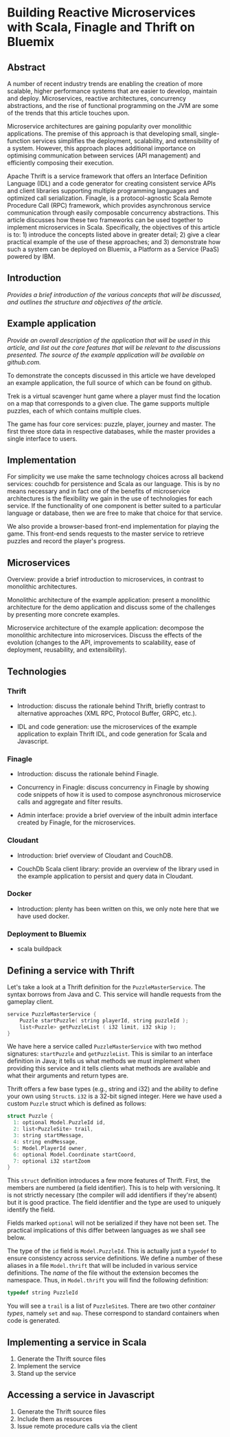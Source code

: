 # Building Reactive Microservices with Scala, Finagle and Thrift on Bluemix

## Abstract

A number of recent industry trends are enabling the creation of more scalable,
higher performance systems that are easier to develop, maintain and deploy.
Microservices, reactive architectures, concurrency abstractions, and the rise
of functional programming on the JVM are some of the trends that this article
touches upon. 

Microservice architectures are gaining popularity over monolithic applications.
The premise of this approach is that developing small, single-function services
simplifies the deployment, scalability, and extensibility of a system. However,
this approach places additional importance on optimising communication between
services (API management) and efficiently composing their execution.

Apache Thrift is a service framework that offers an Interface Definition
Language (IDL) and a code generator for creating consistent service APIs and
client libraries supporting multiple programming languages and optimized call
serialization. Finagle, is a protocol-agnostic Scala Remote Procedure Call
(RPC) framework, which provides asynchronous service communication through
easily composable concurrency abstractions. This article discusses how these
two frameworks can be used together to implement microservices in Scala.
Specifically, the objectives of this article is to: 1) introduce the concepts
listed above in greater detail; 2) give a clear practical example of the use of
these approaches; and 3) demonstrate how such a system can be deployed on
Bluemix, a Platform as a Service (PaaS) powered by IBM.


## Introduction

*Provides a brief introduction of the various concepts that will be discussed,
and outlines the structure and objectives of the article.*

## Example application

*Provide an overall description of the application that will be used in this
article, and list out the core features that will be relevant to the
discussions presented. The source of the example application will be available
on github.com.*


To demonstrate the concepts discussed in this article we have developed an
example application, the full source of which can be found on github.

Trek is a virtual scavenger hunt game where a player must find the location on
a map that corresponds to a given clue. The game supports multiple puzzles,
each of which contains multiple clues.

The game has four core services: puzzle, player, journey and master. The first
three store data in respective databases, while the master provides a single
interface to users.


## Implementation

For simplicity we use make the same technology choices across all backend
services: couchdb for persistence and Scala as our language. This is by no
means necessary and in fact one of the benefits of microservice architectures
is the flexibility we gain in the use of technologies for each service. If the
functionality of one component is better suited to a particular language or
database, then we are free to make that choice for that service.

We also provide a browser-based front-end implementation for playing the game.
This front-end sends requests to the master service to retrieve puzzles and
record the player's progress.

## Microservices

Overview: provide a brief introduction to microservices, in contrast to
monolithic architectures.


Monolithic architecture of the example application: present a monolithic
architecture for the demo application and discuss some of the challenges by
presenting more concrete examples. 

Microservice architecture of the example application: decompose the monolithic
architecture into microservices. Discuss the effects of the evolution (changes
to the API, improvements to scalability, ease of deployment, reusability, and
extensibility).

## Technologies

### Thrift

 - Introduction: discuss the rationale behind Thrift, briefly contrast to
   alternative approaches (XML RPC, Protocol Buffer, GRPC, etc.). 

 - IDL and code generation: use the microservices of the example application to
   explain Thrift IDL, and code generation for Scala and Javascript.

### Finagle

 - Introduction: discuss the rationale behind Finagle.

 - Concurrency in Finagle: discuss concurrency in Finagle by showing code
   snippets of how it is used to compose asynchronous microservice calls and
   aggregate and filter results.

 - Admin interface: provide a brief overview of the inbuilt admin interface
   created by Finagle, for the microservices.

### Cloudant

 - Introduction: brief overview of Cloudant and CouchDB. 

 - CouchDb Scala client library: provide an overview of the library used in the
   example application to persist and query data in Cloudant.

### Docker

 - Introduction: plenty has been written on this, we only note here that we
   have used docker.

### Deployment to Bluemix

 - scala buildpack


## Defining a service with Thrift

Let's take a look at a Thrift definition for the `PuzzleMasterService`.
The syntax borrows from Java and C.
This service will handle requests from the gameplay client.


```C
service PuzzleMasterService {
    Puzzle startPuzzle( string playerId, string puzzleId );
    list<Puzzle> getPuzzleList ( i32 limit, i32 skip );
}
```

We have here a service called `PuzzleMasterService` with two method signatures:
`startPuzzle` and `getPuzzleList`. This is similar to an interface definition
in Java; it tells us what methods we must implement when providing this service
and it tells clients what methods are available and what their arguments and
return types are.

Thrift offers a few base types (e.g., string and i32) and the ability to define
your own using `Struct`s. `i32` is a 32-bit signed integer. Here we have used a
custom `Puzzle` struct which is defined as follows:

```C
struct Puzzle {
  1: optional Model.PuzzleId id,
  2: list<PuzzleSite> trail,
  3: string startMessage,
  4: string endMessage,
  5: Model.PlayerId owner,
  6: optional Model.Coordinate startCoord,
  7: optional i32 startZoom
}
```

This `struct` definition introduces a few more features of Thrift. First, the
members are numbered (a field identifier). This is to help with versioning. It
is not strictly necessary (the compiler will add identifiers if they're absent)
but it is good practice. The field identifier and the type are used to uniquely
identify the field.

Fields marked `optional` will not be serialized if they have not been set.
The practical implications of this differ between languages as we shall see below.

The type of the `id` field is `Model.PuzzleId`. This is actually just
a `typedef` to ensure consistency across service definitions.
We define a number of these aliases in a file `Model.thrift` that will
be included in various service definitions. The *name* of the file without
the extension becomes the namespace. Thus, in `Model.thrift` you will find
the following definition:

```C
typedef string PuzzleId
```

 You will see a `trail` is a list of `PuzzleSite`s. There are two other
*container types*, namely `set` and `map`. These correspond to standard
containers when code is generated.

## Implementing a service in Scala

1. Generate the Thrift source files
2. Implement the service
3. Stand up the service


## Accessing a service in Javascript

1. Generate the Thrift source files
2. Include them as resources
3. Issue remote procedure calls via the client



